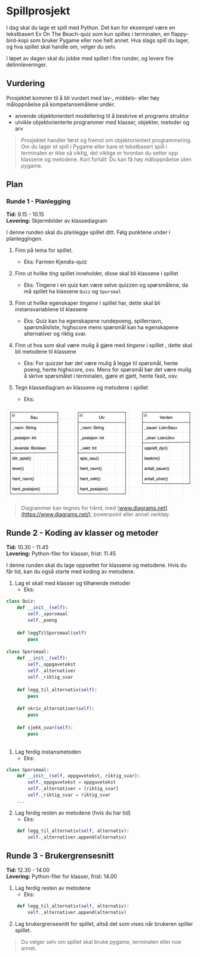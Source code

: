 # Spillprosjekt

I dag skal du lage et spill med Python.
Det kan for eksempel være en tekstbasert Ex On The Beach-quiz som kun spilles i terminalen, en flappy-bird-kopi som bruker Pygame eller noe helt annet.
Hva slags spill du lager, og hva spillet skal handle om, velger du selv.

I løpet av dagen skal du jobbe med spillet i fire runder, og levere fire delinnleveringer.

## Vurdering

Prosjektet kommer til å bli vurdert med lav-, middels- eller høy måloppnåelse på kompetansemålene under.

- anvende objektorientert modellering til å beskrive et programs struktur
- utvikle objektorienterte programmer med klasser, objekter, metoder og arv

> Prosjektet handler først og fremst om objektorientert programmering.
> Om du lager et spill i Pygame eller bare et tekstbasert spill i terminalen er ikke så viktig, det viktige er hvordan du setter opp klassene og metodene.
> Kort fortalt: Du kan få høy måloppnåelse uten pygame.

## Plan

### Runde 1 - Planlegging

**Tid:** 9.15 - 10.15  
**Levering:** Skjermbilder av klassediagram

I denne runden skal du planlegge spillet ditt.
Følg punktene under i planleggingen.

1. Finn på tema for spillet.
    - Eks: Farmen Kjendis-quiz

2. Finn ut hvilke *ting* spillet inneholder, disse skal bli klassene i spillet
    - Eks: Tingene i en quiz kan være selve quizzen og spørsmålene, da må spillet ha klassene `Quiz` og `Sporsmal`

3. Finn ut hvilke egenskaper *tingene* i spillet har, dette skal bli instansvariablene til klassene
    - Eks: Quiz kan ha egenskapene rundepoeng, spillernavn, spørsmålsliste, highscore mens spørsmål kan ha egenskapene alternativer og riktig svar.

4. Finn ut hva som skal være mulig å gjøre med *tingene* i spillet , dette skal bli metodene til klassene
    - Eks: For quizzer bør det være mulig å legge til spørsmål, hente poeng, hente highscore, osv. Mens for spørsmål bør det være mulig å skrive spørsmålet i terminalen, gjøre et gjett, hente fasit, osv.


5. Tegn klassediagram av klassene og metodene i spillet
    - Eks: 

![](klassediagram.png)


> Diagrammer kan tegnes for hånd, med [www.diagrams.net](https://www.diagrams.net/), powerpoint eller annet verktøy.


## Runde 2 - Koding av klasser og metoder

**Tid:** 10.30 - 11.45   
**Levering:** Python-filer for klasser, frist: 11.45 

I denne runden skal du lage oppsettet for klassene og metodene. 
Hvis du får tid, kan du også starte med koding av metodene.

1. Lag et skall med klasser og tilhørende metoder
    - Eks:

```python
class Quiz:
    def __init__(self):
        self._sporsmaal
        self._poeng
    
    def leggTilSporsmaal(self)
        pass

class Sporsmaal:
    def __init__(self):
        self._oppgavetekst
        self._alternativer
        self._riktig_svar

    def legg_til_alternativ(self):
        pass

    def skriv_alternativer(self):
        pass

    def sjekk_svar(self):
        pass
    
```

1. Lag ferdig instansmetoden 
   - Eks: 

```python
class Sporsmaal:
    def __init__(self, oppgavetekst, riktig_svar):
        self._oppgavetekst = oppgavetekst
        self._alternativer = [riktig_svar]
        self._riktig_svar = riktig_svar
    ...
```

2. Lag ferdig resten av metodene (hvis du har tid)
    - Eks:

```python
    def legg_til_alternativ(self, alternativ):
        self._alternativer.append(alternativ)
```

## Runde 3 - Brukergrensesnitt

**Tid:** 12.30 - 14.00  
**Levering:** Python-filer for klasser, frist: 14.00 

1. Lag ferdig resten av metodene
   - Eks:

```python
    def legg_til_alternativ(self, alternativ):
        self._alternativer.append(alternativ)
```

2. Lag brukergrensesnitt for spillet, altså det som vises når brukeren spiller spillet. 

> Du velger selv om spillet skal bruke pygame, terminalen eller noe annet.


